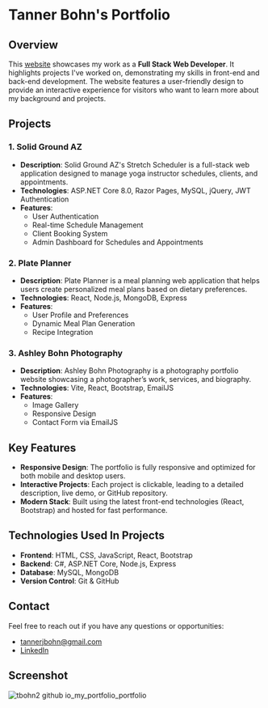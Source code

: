 # Tanner Bohn's Portfolio

## Overview

This [website](https://tannerbohn.me) showcases my work as a **Full Stack Web Developer**. It highlights projects I've worked on, demonstrating my skills in front-end and back-end development. The website features a user-friendly design to provide an interactive experience for visitors who want to learn more about my background and projects.

## Projects

### 1. **Solid Ground AZ**
   - **Description**: Solid Ground AZ's Stretch Scheduler is a full-stack web application designed to manage yoga instructor schedules, clients, and appointments.
   - **Technologies**: ASP.NET Core 8.0, Razor Pages, MySQL, jQuery, JWT Authentication
   - **Features**:
     - User Authentication
     - Real-time Schedule Management
     - Client Booking System
     - Admin Dashboard for Schedules and Appointments

### 2. **Plate Planner**
   - **Description**: Plate Planner is a meal planning web application that helps users create personalized meal plans based on dietary preferences.
   - **Technologies**: React, Node.js, MongoDB, Express
   - **Features**:
     - User Profile and Preferences
     - Dynamic Meal Plan Generation
     - Recipe Integration

### 3. **Ashley Bohn Photography**
   - **Description**: Ashley Bohn Photography is a photography portfolio website showcasing a photographer’s work, services, and biography.
   - **Technologies**: Vite, React, Bootstrap, EmailJS
   - **Features**:
     - Image Gallery
     - Responsive Design
     - Contact Form via EmailJS

## Key Features
- **Responsive Design**: The portfolio is fully responsive and optimized for both mobile and desktop users.
- **Interactive Projects**: Each project is clickable, leading to a detailed description, live demo, or GitHub repository.
- **Modern Stack**: Built using the latest front-end technologies (React, Bootstrap) and hosted for fast performance.

## Technologies Used In Projects
- **Frontend**: HTML, CSS, JavaScript, React, Bootstrap
- **Backend**: C#, ASP.NET Core, Node.js, Express
- **Database**: MySQL, MongoDB
- **Version Control**: Git & GitHub

## Contact

Feel free to reach out if you have any questions or opportunities:
- tannerjbohn@gmail.com
- [LinkedIn](https://www.linkedin.com/in/tanner-bohn-084060285)


## Screenshot

![tbohn2 github io_my_portfolio_portfolio](https://github.com/user-attachments/assets/7fdc684b-b2c2-47cd-af18-dd063309f695)